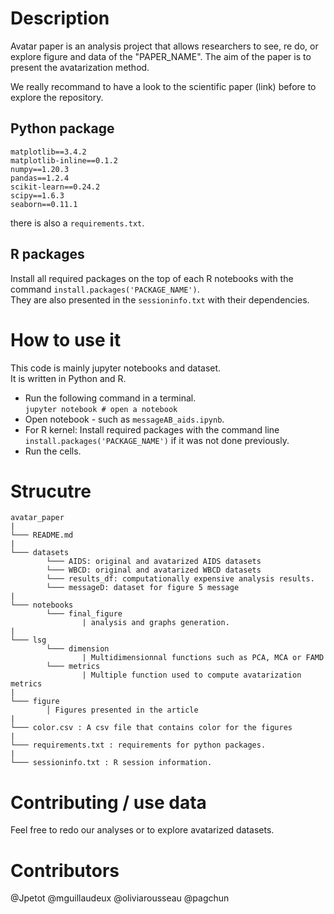 # Description

Avatar paper is an analysis project that allows researchers to see, re do, or explore figure and data of the "PAPER_NAME".
The aim of the paper is to present the avatarization method.

We really recommand to have a look to the scientific paper (link) before to explore the repository.

## Python package

```
matplotlib==3.4.2
matplotlib-inline==0.1.2
numpy==1.20.3
pandas==1.2.4
scikit-learn==0.24.2
scipy==1.6.3
seaborn==0.11.1
```

there is also a `requirements.txt`.

## R packages

Install all required packages on the top of each R notebooks with the command `install.packages('PACKAGE_NAME')`.  
They are also presented in the `sessioninfo.txt` with their dependencies.

# How to use it

This code is mainly jupyter notebooks and dataset.  
It is written in Python and R.

- Run the following command in a terminal.  
   `jupyter notebook # open a notebook`
- Open notebook - such as `messageAB_aids.ipynb`.
- For R kernel: Install required packages with the command line `install.packages('PACKAGE_NAME')` if it was not done previously.
- Run the cells.

# Strucutre

```
avatar_paper
|
└─── README.md
|
└─── datasets
        └─── AIDS: original and avatarized AIDS datasets
        └─── WBCD: original and avatarized WBCD datasets
        └─── results_df: computationally expensive analysis results.
        └─── messageD: dataset for figure 5 message
|
└─── notebooks
        └─── final_figure
                | analysis and graphs generation.
|
└─── lsg
        └─── dimension
                | Multidimensionnal functions such as PCA, MCA or FAMD
        └─── metrics
                | Multiple function used to compute avatarization metrics
|
└─── figure
        │ Figures presented in the article
|
└─── color.csv : A csv file that contains color for the figures
|
└─── requirements.txt : requirements for python packages.
|
└─── sessioninfo.txt : R session information.

```

# Contributing / use data

Feel free to redo our analyses or to explore avatarized datasets.

# Contributors

@Jpetot
@mguillaudeux
@oliviarousseau
@pagchun
